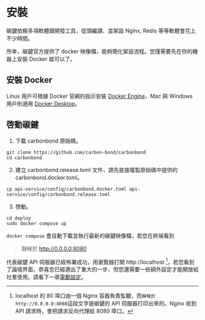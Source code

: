 # 安裝

碳鍵依賴多項軟體跟開發工具，從頭編譯、並架設 Nginx, Redis 等等軟體會花上不少時間。

所幸，碳鍵官方提供了 docker 映像檔，能夠簡化架設流程。您僅需要先在你的機器上安裝 Docker 就可以了。

## 安裝 Docker

Linux 用戶可根據 Docker 官網的指示安裝 [Docker Engine](https://docs.docker.com/engine/install/)，Mac 與 Windows 用戶則適用 [Docker Desktop](https://docs.docker.com/desktop/)。

## 啓動碳鍵

1. 下載 carbonbond 原始碼。
```
git clone https://github.com/carbon-bond/carbonbond
cd carbonbond
```
2. 建立 carbonbond.release.toml 文件，請先直接複製原始碼中提供的 carbonbond.docker.toml。
```
cp api-service/config/carbonbond.docker.toml api-service/config/carbonbond.release.toml
```

3. 啓動。
```
cd deploy
sudo docker compose up
```
`docker compose` 會自動下載並執行最新的碳鍵映像檔，若您在終端看到

> 靜候於 http://0.0.0.0:8080

代表碳鍵 API 伺服器已經佈署成功，用瀏覽器打開 http://localhost [^1]，若您看到了論壇界面，恭喜您已經邁出了重大的一步，但您還需要一些額外設定才能開放給社羣使用。請看下一章[電郵設定](./%E9%9B%BB%E9%83%B5%E8%A8%AD%E5%AE%9A.md)。

[^1]: localhost 的 80 埠口由一個 Nginx 容器負責監聽，而`靜候於 http://0.0.0.0:8080`這段文字是碳鍵的 API 伺服器打印出來的。Nginx 收到 API 請求時，會把請求反向代理給 8080 埠口。
